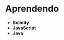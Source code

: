<h1>Aprendendo</h1>
<ul>
  <li><strong>Solidity</strong></li>
  <li><strong>JavaScript</strong></li>
  <li><strong>Java</strong></li>
</ul>
